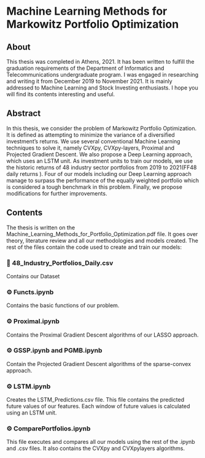 # Machine Learning Methods for Markowitz Portfolio Optimization

## About

This thesis was completed in Athens, 2021. It has been written to fulfill the graduation requirements of the Department of Informatics and Telecommunications undergraduate
program. I was engaged in researching and writing it from December 2019 to November 2021. It is mainly addressed to Machine Learning and Stock Investing enthusiasts. I hope
you will find its contents interesting and useful.

## Abstract

In this thesis, we consider the problem of Markowitz Portfolio Optimization. It is defined as attempting to minimize the variance of a diversified investment’s returns. We use several conventional Machine Learning techniques to solve it, namely CVXpy, CVXpy-layers, Proximal and Projected Gradient Descent. We also propose a Deep Learning approach, which uses an LSTM unit. As investment units to train our models, we use the historic returns of 48 industry sector portfolios from 2019 to 2021(FF48 daily returns ). Four of our models including our Deep Learning approach manage to surpass the performance of the equally weighted portfolio which is considered a tough benchmark in this problem. Finally, we propose modifications for further improvements.

## Contents

The thesis is written on the Machine_Learning_Methods_for_Portfolio_Optimization.pdf file. It goes over theory, literature review and all our methodologies and models created. The rest of the files contain the code used to create and train our models:

 ### 📄 48_Industry_Portfolios_Daily.csv 
 
 Contains our Dataset

 ### :gear: Functs.ipynb
 
 Contains the basic functions of our problem.
 
 ### :gear: Proximal.ipynb
 Contains the Proximal Gradient Descent algorithms of our LASSO approach.
 
 ### :gear: GSSP.ipynb and PGMB.ipynb
 Contain the Projected Gradient Descent algorithms of the sparse-convex approach.

 ### :gear: LSTM.ipynb
 
 Creates the LSTM_Predictions.csv file. This file contains the predicted future values of our features. Each window of future values is calculated using an LSTM unit.

 ### :gear: ComparePortfolios.ipynb
 
 This file executes and compares all our models using the rest of the .ipynb and .csv files. It also contains the CVXpy and CVXpylayers algorithms.
